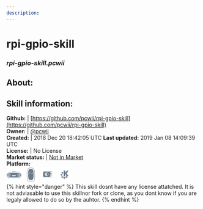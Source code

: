 ```yaml
---    
description:   
---    
```

# rpi-gpio-skill  
### _rpi-gpio-skill.pcwii_  
## About:  


## Skill information:  
**Github:** | [https://github.com/pcwii/rpi-gpio-skill](https://github.com/pcwii/rpi-gpio-skill)  
**Owner:** | [@pcwii](https://github.com/pcwii)  
**Created:** | 2018 Dec 20 18:42:05 UTC  **Last updated:** 2019 Jan 08 14:09:39 UTC  
**License:** | No License  
**Market status:** | [Not in Market](https://market.mycroft.ai/skill/)  
**Platform:**  
 ![](../.gitbook/assets/mark-1-icon.png)  ![](../.gitbook/assets/mark-2-icon.png)  ![](../.gitbook/assets/picroft-icon.png)  ![](../.gitbook/assets/kde.png)   
{% hint style="danger" %}
This skill dosnt have any license attatched. It is not adviasable to use this skillnor fork or clone, as you dont know if you are legaly allowed to do so by the auhtor.
{% endhint %}

